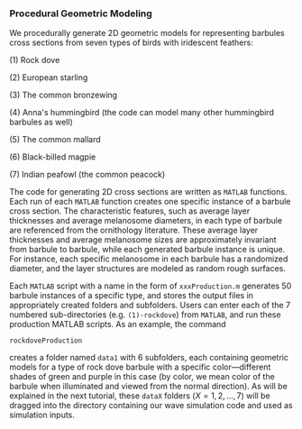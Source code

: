 ### Procedural Geometric Modeling
We procedurally generate 2D geometric models for representing barbules cross sections from seven types of birds with iridescent feathers: 

(1) Rock dove

(2) European starling

(3) The common bronzewing

(4) Anna's hummingbird (the code can model many other hummingbird barbules as well)

(5) The common mallard

(6) Black-billed magpie

(7) Indian peafowl (the common peacock)

The code for generating 2D cross sections are written as $\texttt{MATLAB}$ functions. Each run of each $\texttt{MATLAB}$ function creates one specific instance of a barbule cross section. The characteristic features, such as average layer thicknesses and average melanosome diameters, in each type of barbule are referenced from the ornithology literature. These average layer thicknesses and average melanosome sizes are approximately invariant from barbule to barbule, while each generated barbule instance is unique. For instance, each specific melanosome in each barbule has a randomized diameter, and the layer structures are modeled as random rough surfaces.

Each $\texttt{MATLAB}$ script with a name in the form of $\texttt{xxxProduction.m}$ generates 50 barbule instances of a specific type, and stores the output files in appropriately created folders and subfolders. Users can enter each of the 7 numbered sub-directories (e.g. $\texttt{(1)-rockdove}$) from $\texttt{MATLAB}$, and run these production MATLAB scripts. As an example, the command
```
rockdoveProduction
```
creates a folder named $\texttt{data1}$ with 6 subfolders, each containing geometric models for a type of rock dove barbule with a specific color—different shades of green and purple in this case (by color, we mean color of the barbule when illuminated and viewed from the normal direction). As will be explained in the next tutorial, these $\texttt{dataX}$ folders ($X = 1, 2, ..., 7$) will be dragged into the directory containing our wave simulation code and used as simulation inputs.
